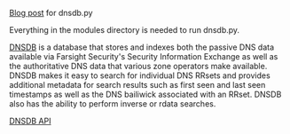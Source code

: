 [Blog post](http://blog.nyble.com/2016/05/using-dnsdb-to-get-pdns-data-python.html) for dnsdb.py

Everything in the modules directory is needed to run dnsdb.py.


[DNSDB](https://www.dnsdb.info/) is a database that stores and indexes both the passive DNS data available via Farsight Security's Security Information Exchange as well as the authoritative DNS data that various zone operators make available. DNSDB makes it easy to search for individual DNS RRsets and provides additional metadata for search results such as first seen and last seen timestamps as well as the DNS bailiwick associated with an RRset. DNSDB also has the ability to perform inverse or rdata searches.

[DNSDB API](https://api.dnsdb.info/)